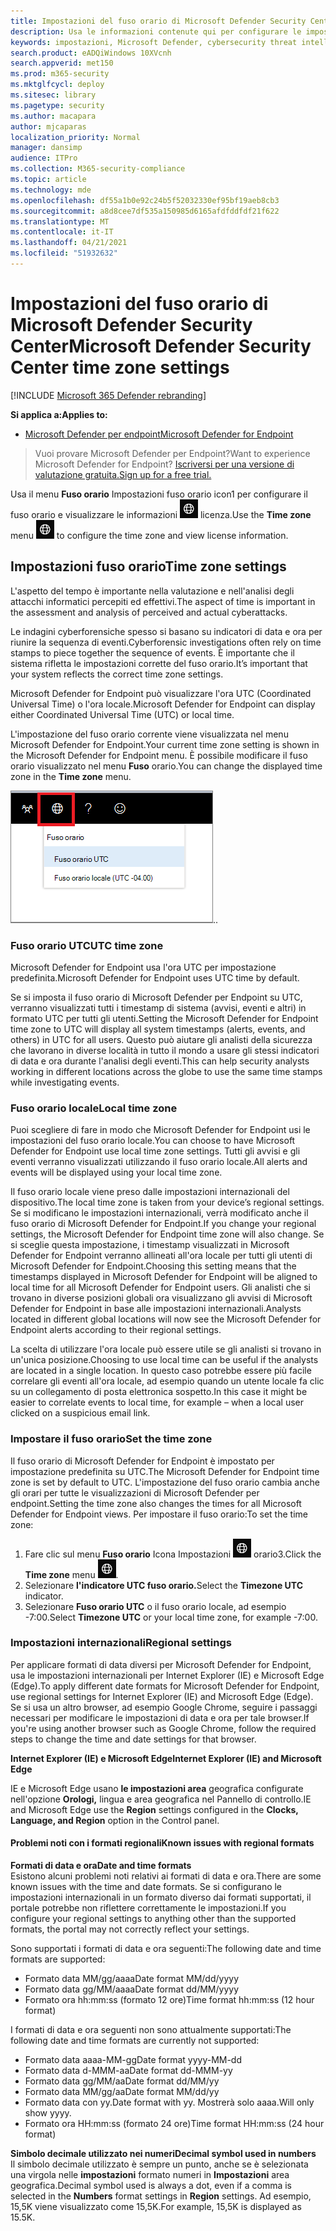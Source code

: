 ```yaml
---
title: Impostazioni del fuso orario di Microsoft Defender Security Center
description: Usa le informazioni contenute qui per configurare le impostazioni del fuso orario di Microsoft Defender Security Center e visualizzare le informazioni sulla licenza.
keywords: impostazioni, Microsoft Defender, cybersecurity threat intelligence, Microsoft Defender for Endpoint, fuso orario, utc, ora locale, licenza
search.product: eADQiWindows 10XVcnh
search.appverid: met150
ms.prod: m365-security
ms.mktglfcycl: deploy
ms.sitesec: library
ms.pagetype: security
ms.author: macapara
author: mjcaparas
localization_priority: Normal
manager: dansimp
audience: ITPro
ms.collection: M365-security-compliance
ms.topic: article
ms.technology: mde
ms.openlocfilehash: df55a1b0e92c24b5f52032330ef95bf19aeb8cb3
ms.sourcegitcommit: a8d8cee7df535a150985d6165afdfddfdf21f622
ms.translationtype: MT
ms.contentlocale: it-IT
ms.lasthandoff: 04/21/2021
ms.locfileid: "51932632"
---
```

# <a name="microsoft-defender-security-center-time-zone-settings"></a><span data-ttu-id="0ccf9-104">Impostazioni del fuso orario di Microsoft Defender Security Center</span><span class="sxs-lookup"><span data-stu-id="0ccf9-104">Microsoft Defender Security Center time zone settings</span></span>

[!INCLUDE [Microsoft 365 Defender rebranding](../../includes/microsoft-defender.md)]

<span data-ttu-id="0ccf9-105">**Si applica a:**</span><span class="sxs-lookup"><span data-stu-id="0ccf9-105">**Applies to:**</span></span>
- [<span data-ttu-id="0ccf9-106">Microsoft Defender per endpoint</span><span class="sxs-lookup"><span data-stu-id="0ccf9-106">Microsoft Defender for Endpoint</span></span>](https://go.microsoft.com/fwlink/p/?linkid=2154037)


><span data-ttu-id="0ccf9-107">Vuoi provare Microsoft Defender per Endpoint?</span><span class="sxs-lookup"><span data-stu-id="0ccf9-107">Want to experience Microsoft Defender for Endpoint?</span></span> [<span data-ttu-id="0ccf9-108">Iscriversi per una versione di valutazione gratuita.</span><span class="sxs-lookup"><span data-stu-id="0ccf9-108">Sign up for a free trial.</span></span>](https://www.microsoft.com/microsoft-365/windows/microsoft-defender-atp?ocid=docs-wdatp-settings-abovefoldlink)

<span data-ttu-id="0ccf9-109">Usa il menu **Fuso orario** Impostazioni fuso orario icon1 per configurare il fuso orario e visualizzare le informazioni ![ sulla ](images/atp-time-zone.png) licenza.</span><span class="sxs-lookup"><span data-stu-id="0ccf9-109">Use the **Time zone** menu ![Time zone settings icon1](images/atp-time-zone.png) to configure the time zone and view license information.</span></span>

## <a name="time-zone-settings"></a><span data-ttu-id="0ccf9-110">Impostazioni fuso orario</span><span class="sxs-lookup"><span data-stu-id="0ccf9-110">Time zone settings</span></span>
<span data-ttu-id="0ccf9-111">L'aspetto del tempo è importante nella valutazione e nell'analisi degli attacchi informatici percepiti ed effettivi.</span><span class="sxs-lookup"><span data-stu-id="0ccf9-111">The aspect of time is important in the assessment and analysis of perceived and actual cyberattacks.</span></span>

<span data-ttu-id="0ccf9-112">Le indagini cyberforensiche spesso si basano su indicatori di data e ora per riunire la sequenza di eventi.</span><span class="sxs-lookup"><span data-stu-id="0ccf9-112">Cyberforensic investigations often rely on time stamps to piece together the sequence of events.</span></span> <span data-ttu-id="0ccf9-113">È importante che il sistema rifletta le impostazioni corrette del fuso orario.</span><span class="sxs-lookup"><span data-stu-id="0ccf9-113">It’s important that your system reflects the correct time zone settings.</span></span>

<span data-ttu-id="0ccf9-114">Microsoft Defender for Endpoint può visualizzare l'ora UTC (Coordinated Universal Time) o l'ora locale.</span><span class="sxs-lookup"><span data-stu-id="0ccf9-114">Microsoft Defender for Endpoint can display either Coordinated Universal Time (UTC) or local time.</span></span>

<span data-ttu-id="0ccf9-115">L'impostazione del fuso orario corrente viene visualizzata nel menu Microsoft Defender for Endpoint.</span><span class="sxs-lookup"><span data-stu-id="0ccf9-115">Your current time zone setting is shown in the Microsoft Defender for Endpoint menu.</span></span> <span data-ttu-id="0ccf9-116">È possibile modificare il fuso orario visualizzato nel menu **Fuso** orario.</span><span class="sxs-lookup"><span data-stu-id="0ccf9-116">You can change the displayed time zone in the **Time zone** menu.</span></span>

![Icona Impostazioni fuso orario2](images/atp-time-zone-menu.png)<span data-ttu-id="0ccf9-118">.</span><span class="sxs-lookup"><span data-stu-id="0ccf9-118">.</span></span>

### <a name="utc-time-zone"></a><span data-ttu-id="0ccf9-119">Fuso orario UTC</span><span class="sxs-lookup"><span data-stu-id="0ccf9-119">UTC time zone</span></span>
<span data-ttu-id="0ccf9-120">Microsoft Defender for Endpoint usa l'ora UTC per impostazione predefinita.</span><span class="sxs-lookup"><span data-stu-id="0ccf9-120">Microsoft Defender for Endpoint uses UTC time by default.</span></span>

<span data-ttu-id="0ccf9-121">Se si imposta il fuso orario di Microsoft Defender per Endpoint su UTC, verranno visualizzati tutti i timestamp di sistema (avvisi, eventi e altri) in formato UTC per tutti gli utenti.</span><span class="sxs-lookup"><span data-stu-id="0ccf9-121">Setting the Microsoft Defender for Endpoint time zone to UTC will display all system timestamps (alerts, events, and others) in UTC for all users.</span></span> <span data-ttu-id="0ccf9-122">Questo può aiutare gli analisti della sicurezza che lavorano in diverse località in tutto il mondo a usare gli stessi indicatori di data e ora durante l'analisi degli eventi.</span><span class="sxs-lookup"><span data-stu-id="0ccf9-122">This can help security analysts working in different locations across the globe to use the same time stamps while investigating events.</span></span>

### <a name="local-time-zone"></a><span data-ttu-id="0ccf9-123">Fuso orario locale</span><span class="sxs-lookup"><span data-stu-id="0ccf9-123">Local time zone</span></span>
<span data-ttu-id="0ccf9-124">Puoi scegliere di fare in modo che Microsoft Defender for Endpoint usi le impostazioni del fuso orario locale.</span><span class="sxs-lookup"><span data-stu-id="0ccf9-124">You can choose to have Microsoft Defender for Endpoint use local time zone settings.</span></span> <span data-ttu-id="0ccf9-125">Tutti gli avvisi e gli eventi verranno visualizzati utilizzando il fuso orario locale.</span><span class="sxs-lookup"><span data-stu-id="0ccf9-125">All alerts and events will be displayed using your local time zone.</span></span>

<span data-ttu-id="0ccf9-126">Il fuso orario locale viene preso dalle impostazioni internazionali del dispositivo.</span><span class="sxs-lookup"><span data-stu-id="0ccf9-126">The local time zone is taken from your device’s regional settings.</span></span> <span data-ttu-id="0ccf9-127">Se si modificano le impostazioni internazionali, verrà modificato anche il fuso orario di Microsoft Defender for Endpoint.</span><span class="sxs-lookup"><span data-stu-id="0ccf9-127">If you change your regional settings, the Microsoft Defender for Endpoint time zone will also change.</span></span> <span data-ttu-id="0ccf9-128">Se si sceglie questa impostazione, i timestamp visualizzati in Microsoft Defender for Endpoint verranno allineati all'ora locale per tutti gli utenti di Microsoft Defender for Endpoint.</span><span class="sxs-lookup"><span data-stu-id="0ccf9-128">Choosing this setting means that the timestamps displayed in Microsoft Defender for Endpoint will be aligned to local time for all Microsoft Defender for Endpoint users.</span></span> <span data-ttu-id="0ccf9-129">Gli analisti che si trovano in diverse posizioni globali ora visualizzano gli avvisi di Microsoft Defender for Endpoint in base alle impostazioni internazionali.</span><span class="sxs-lookup"><span data-stu-id="0ccf9-129">Analysts located in different global locations will now see the Microsoft Defender for Endpoint alerts according to their regional settings.</span></span>

<span data-ttu-id="0ccf9-130">La scelta di utilizzare l'ora locale può essere utile se gli analisti si trovano in un'unica posizione.</span><span class="sxs-lookup"><span data-stu-id="0ccf9-130">Choosing to use local time can be useful if the analysts are located in a single location.</span></span> <span data-ttu-id="0ccf9-131">In questo caso potrebbe essere più facile correlare gli eventi all'ora locale, ad esempio quando un utente locale fa clic su un collegamento di posta elettronica sospetto.</span><span class="sxs-lookup"><span data-stu-id="0ccf9-131">In this case it might be easier to correlate events to local time, for example – when a local user clicked on a suspicious email link.</span></span>

### <a name="set-the-time-zone"></a><span data-ttu-id="0ccf9-132">Impostare il fuso orario</span><span class="sxs-lookup"><span data-stu-id="0ccf9-132">Set the time zone</span></span>
<span data-ttu-id="0ccf9-133">Il fuso orario di Microsoft Defender for Endpoint è impostato per impostazione predefinita su UTC.</span><span class="sxs-lookup"><span data-stu-id="0ccf9-133">The Microsoft Defender for Endpoint time zone is set by default to UTC.</span></span>
<span data-ttu-id="0ccf9-134">L'impostazione del fuso orario cambia anche gli orari per tutte le visualizzazioni di Microsoft Defender per endpoint.</span><span class="sxs-lookup"><span data-stu-id="0ccf9-134">Setting the time zone also changes the times for all Microsoft Defender for Endpoint views.</span></span>
<span data-ttu-id="0ccf9-135">Per impostare il fuso orario:</span><span class="sxs-lookup"><span data-stu-id="0ccf9-135">To set the time zone:</span></span>

1. <span data-ttu-id="0ccf9-136">Fare clic sul menu **Fuso orario** Icona Impostazioni ![ fuso ](images/atp-time-zone.png) orario3.</span><span class="sxs-lookup"><span data-stu-id="0ccf9-136">Click the **Time zone** menu ![Time zone settings icon3](images/atp-time-zone.png).</span></span>
2. <span data-ttu-id="0ccf9-137">Selezionare **l'indicatore UTC fuso orario.**</span><span class="sxs-lookup"><span data-stu-id="0ccf9-137">Select the **Timezone UTC** indicator.</span></span>
3. <span data-ttu-id="0ccf9-138">Selezionare **Fuso orario UTC** o il fuso orario locale, ad esempio -7:00.</span><span class="sxs-lookup"><span data-stu-id="0ccf9-138">Select **Timezone UTC** or your local time zone, for example -7:00.</span></span>

### <a name="regional-settings"></a><span data-ttu-id="0ccf9-139">Impostazioni internazionali</span><span class="sxs-lookup"><span data-stu-id="0ccf9-139">Regional settings</span></span>
<span data-ttu-id="0ccf9-140">Per applicare formati di data diversi per Microsoft Defender for Endpoint, usa le impostazioni internazionali per Internet Explorer (IE) e Microsoft Edge (Edge).</span><span class="sxs-lookup"><span data-stu-id="0ccf9-140">To apply different date formats for Microsoft Defender for Endpoint, use regional settings for Internet Explorer (IE) and Microsoft Edge (Edge).</span></span> <span data-ttu-id="0ccf9-141">Se si usa un altro browser, ad esempio Google Chrome, seguire i passaggi necessari per modificare le impostazioni di data e ora per tale browser.</span><span class="sxs-lookup"><span data-stu-id="0ccf9-141">If you're using another browser such as Google Chrome, follow the required steps to change the time and date settings for that browser.</span></span> 


<span data-ttu-id="0ccf9-142">**Internet Explorer (IE) e Microsoft Edge**</span><span class="sxs-lookup"><span data-stu-id="0ccf9-142">**Internet Explorer (IE) and Microsoft Edge**</span></span>

<span data-ttu-id="0ccf9-143">IE e Microsoft Edge usano **le impostazioni area** geografica configurate nell'opzione **Orologi,** lingua e area geografica nel Pannello di controllo.</span><span class="sxs-lookup"><span data-stu-id="0ccf9-143">IE and Microsoft Edge use the **Region** settings configured in the **Clocks, Language, and Region** option in the Control panel.</span></span> 


#### <a name="known-issues-with-regional-formats"></a><span data-ttu-id="0ccf9-144">Problemi noti con i formati regionali</span><span class="sxs-lookup"><span data-stu-id="0ccf9-144">Known issues with regional formats</span></span>

<span data-ttu-id="0ccf9-145">**Formati di data e ora**</span><span class="sxs-lookup"><span data-stu-id="0ccf9-145">**Date and time formats**</span></span><br>
<span data-ttu-id="0ccf9-146">Esistono alcuni problemi noti relativi ai formati di data e ora.</span><span class="sxs-lookup"><span data-stu-id="0ccf9-146">There are some known issues with the time and date formats.</span></span> <span data-ttu-id="0ccf9-147">Se si configurano le impostazioni internazionali in un formato diverso dai formati supportati, il portale potrebbe non riflettere correttamente le impostazioni.</span><span class="sxs-lookup"><span data-stu-id="0ccf9-147">If you configure your regional settings to anything other than the supported formats, the portal may not correctly reflect your settings.</span></span>

<span data-ttu-id="0ccf9-148">Sono supportati i formati di data e ora seguenti:</span><span class="sxs-lookup"><span data-stu-id="0ccf9-148">The following date and time formats are supported:</span></span>
- <span data-ttu-id="0ccf9-149">Formato data MM/gg/aaaa</span><span class="sxs-lookup"><span data-stu-id="0ccf9-149">Date format MM/dd/yyyy</span></span>
- <span data-ttu-id="0ccf9-150">Formato data gg/MM/aaaa</span><span class="sxs-lookup"><span data-stu-id="0ccf9-150">Date format dd/MM/yyyy</span></span>
- <span data-ttu-id="0ccf9-151">Formato ora hh:mm:ss (formato 12 ore)</span><span class="sxs-lookup"><span data-stu-id="0ccf9-151">Time format hh:mm:ss (12 hour format)</span></span>

<span data-ttu-id="0ccf9-152">I formati di data e ora seguenti non sono attualmente supportati:</span><span class="sxs-lookup"><span data-stu-id="0ccf9-152">The following date and time formats are currently not supported:</span></span>
- <span data-ttu-id="0ccf9-153">Formato data aaaa-MM-gg</span><span class="sxs-lookup"><span data-stu-id="0ccf9-153">Date format yyyy-MM-dd</span></span>
- <span data-ttu-id="0ccf9-154">Formato data d-MMM-aa</span><span class="sxs-lookup"><span data-stu-id="0ccf9-154">Date format dd-MMM-yy</span></span>
- <span data-ttu-id="0ccf9-155">Formato data gg/MM/aa</span><span class="sxs-lookup"><span data-stu-id="0ccf9-155">Date format dd/MM/yy</span></span>
- <span data-ttu-id="0ccf9-156">Formato data MM/gg/aa</span><span class="sxs-lookup"><span data-stu-id="0ccf9-156">Date format MM/dd/yy</span></span>
- <span data-ttu-id="0ccf9-157">Formato data con yy.</span><span class="sxs-lookup"><span data-stu-id="0ccf9-157">Date format with yy.</span></span> <span data-ttu-id="0ccf9-158">Mostrerà solo aaaa.</span><span class="sxs-lookup"><span data-stu-id="0ccf9-158">Will only show yyyy.</span></span>
- <span data-ttu-id="0ccf9-159">Formato ora HH:mm:ss (formato 24 ore)</span><span class="sxs-lookup"><span data-stu-id="0ccf9-159">Time format HH:mm:ss (24 hour format)</span></span>

<span data-ttu-id="0ccf9-160">**Simbolo decimale utilizzato nei numeri**</span><span class="sxs-lookup"><span data-stu-id="0ccf9-160">**Decimal symbol used in numbers**</span></span><br>
<span data-ttu-id="0ccf9-161">Il simbolo decimale utilizzato è sempre un punto, anche se è selezionata una virgola nelle **impostazioni** formato numeri in **Impostazioni** area geografica.</span><span class="sxs-lookup"><span data-stu-id="0ccf9-161">Decimal symbol used is always a dot, even if a comma is selected in  the **Numbers** format settings in **Region** settings.</span></span> <span data-ttu-id="0ccf9-162">Ad esempio, 15,5K viene visualizzato come 15,5K.</span><span class="sxs-lookup"><span data-stu-id="0ccf9-162">For example, 15,5K is displayed as 15.5K.</span></span>



